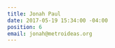 ```yaml
---
title: Jonah Paul
date: 2017-05-19 15:34:00 -04:00
position: 6
email: jonah@metroideas.org
---
```


